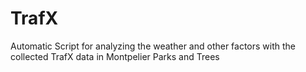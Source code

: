 # TrafX
Automatic Script for analyzing the weather and other factors with the collected TrafX data in Montpelier Parks and Trees
